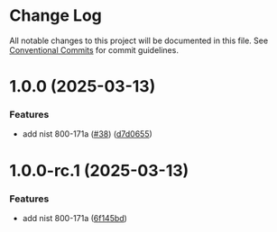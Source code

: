 # Change Log

All notable changes to this project will be documented in this file.
See [Conventional Commits](https://conventionalcommits.org) for commit guidelines.

# 1.0.0 (2025-03-13)


### Features

* add nist 800-171a ([#38](https://github.com/auditlogic/suite/issues/38)) ([d7d0655](https://github.com/auditlogic/suite/commit/d7d065583e7c968020139bb5ff29f00154d84286))





# 1.0.0-rc.1 (2025-03-13)


### Features

* add nist 800-171a ([6f145bd](https://github.com/auditlogic/suite/commit/6f145bdd7cd8f96716e82232617c2fdc8879afa0))
